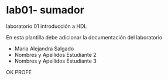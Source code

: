 # lab01- sumador 
laboratorio 01 introducción a HDL


En esta plantilla debe adicionar la documentación del laboratorio

* Maria Alejandra Salgado
* Nombres y Apellidos Estudiante 2
* Nombres y Apellidos Estudiante 3

OK PROFE 
